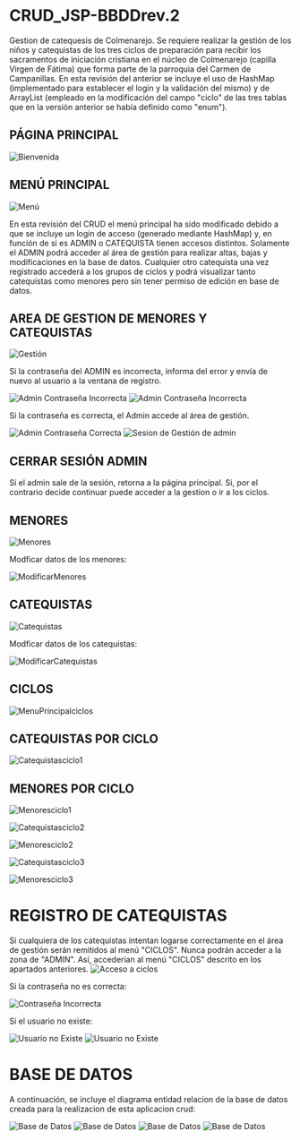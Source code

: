 # CRUD_JSP-BBDDrev.2

Gestion de catequesis de Colmenarejo. 
Se requiere realizar la gestión de los niños y catequistas de los tres ciclos de preparación para recibir los sacramentos de iniciación cristiana en el núcleo de Colmenarejo (capilla Virgen de Fátima) que forma parte de la parroquia del Carmen de Campanillas. En esta revisión del anterior se incluye el uso de HashMap (implementado para establecer el login y la validación del mismo) y de ArrayList (empleado en la modificación del campo "ciclo" de las tres tablas que en la versión anterior se había definido como "enum").


## PÁGINA PRINCIPAL

![Bienvenida](Imagenes/pagPrincipal.JPG)


## MENÚ PRINCIPAL

![Menú](Imagenes/menuPrincipal.JPEG)

En esta revisión del CRUD el menú principal ha sido modificado debido a que se incluye un login de acceso (generado mediante HashMap) y, en función de si es ADMIN o CATEQUISTA tienen accesos distintos. Solamente el ADMIN podrá acceder al área de gestión para realizar altas, bajas y modificaciones en la base de datos. Cualquier otro catequista una vez registrado accederá a los grupos de ciclos y podrá visualizar tanto catequistas como menores pero sin tener permiso de edición en base de datos.

## AREA DE GESTION DE MENORES Y CATEQUISTAS

![Gestión](Imagenes/accesoBbdd.JPG)
 
Si la contraseña del ADMIN es incorrecta, informa del error y envía de nuevo al usuario a la ventana de registro.

![Admin Contraseña Incorrecta](Imagenes/admincontrasIncorrect.JPG)
![Admin Contraseña Incorrecta](Imagenes/admincontrasIncorrect2.JPG)

Si la contraseña es correcta, el Admin accede al área de gestión.

![Admin Contraseña Correcta](Imagenes/admincorrecta.JPG)
![Sesion de Gestión de admin](Imagenes/sesionadmin.JPG)

## CERRAR SESIÓN ADMIN

Si el admin sale de la sesión, retorna a la página principal.
Si, por el contrario decide continuar puede acceder a la gestion o ir a los ciclos.

## MENORES

 ![Menores](Imagenes/menores.JPG)
 
Modficar datos de los menores:

![ModificarMenores](Imagenes/modificaMenor.JPG)

## CATEQUISTAS

 ![Catequistas](Imagenes/catequistas.JPG)

Modficar datos de los catequistas:

 ![ModificarCatequistas](Imagenes/modificaCatequista.JPG)

## CICLOS

 ![MenuPrincipalciclos](Imagenes/ciclos.JPEG)
 
## CATEQUISTAS POR CICLO

 ![Catequistasciclo1](Imagenes/catequistasCiclo1.JPEG)

## MENORES POR CICLO

![Menoresciclo1](Imagenes/menoresCiclo1.JPEG)

![Catequistasciclo2](Imagenes/catequistasCiclo2.JPEG)

![Menoresciclo2](Imagenes/menoresCiclo2.JPEG)

![Catequistasciclo3](Imagenes/catequistasCiclo3.JPEG)
 
![Menoresciclo3](Imagenes/menoresCiclo2.JPEG)
 
# REGISTRO DE CATEQUISTAS
Si cualquiera de los catequistas intentan logarse correctamente en el área de gestión serán remitidos al menú "CICLOS". Nunca podrán acceder a la zona de "ADMIN". Así, accederían al menú "CICLOS" descrito en los apartados anteriores.
![Acceso a ciclos](Imagenes/loginCatequista2.JPEG)

Si la contraseña no es correcta:

![Contraseña Incorrecta](Imagenes/admincontrasIncorrect2.JPG)

Si el usuario no existe:

![Usuario no Existe](Imagenes/userNoesiste.JPEG)
![Usuario no Existe](Imagenes/userNoesiste2.JPEG)

# BASE DE DATOS
A continuación, se incluye el diagrama entidad relacion de la base de datos creada para la realizacion de esta aplicacion crud:
   
![Base de Datos](Imagenes/BbDd1.JPEG)
![Base de Datos](Imagenes/Capturabbdd1.JPEG)
![Base de Datos](Imagenes/BbDd3.JPEG)
![Base de Datos](Imagenes/BbDd4.JPEG)

